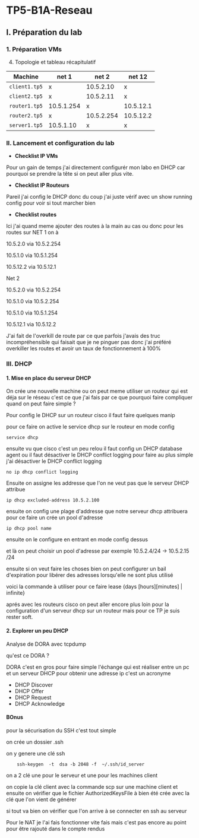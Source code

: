 # TP5-B1A-Reseau

## I. Préparation du lab

### 1. Préparation VMs

4. Topologie et tableau récapitulatif


Machine | net 1 | net 2 | net 12
--- | --- | --- | ---
`client1.tp5` | x | 10.5.2.10 | x
`client2.tp5` | x | 10.5.2.11 | x
`router1.tp5` | 10.5.1.254 | x | 10.5.12.1
`router2.tp5` | x | 10.5.2.254 | 10.5.12.2
`server1.tp5` | 10.5.1.10 | x | x 

### II. Lancement et configuration du lab  
+ **Checklist IP VMs**  

Pour un gain de temps j'ai directement configurér mon labo en DHCP car pourquoi se prendre la tête si on peut aller plus vite.


+ **Checklist IP Routeurs**  

Pareil j'ai config le DHCP donc du coup j'ai juste vérif avec un show running config pour voir si tout marcher bien 

+ **Checklist routes**

Ici j'ai quand meme ajouter des routes à la main au cas ou 
donc pour les routes sur NET 1 on à 

10.5.2.0 via 10.5.2.254 


10.5.1.0 via 10.5.1.254

10.5.12.2 via 10.5.12.1


Net 2 

10.5.2.0 via 10.5.2.254 


10.5.1.0 via 10.5.2.254


10.5.1.0 via 10.5.1.254


10.5.12.1 via 10.5.12.2


J'ai fait de l'overkill de route par ce que parfois j'avais des truc incompréhensible qui faisait que je ne pinguer pas donc j'ai préféré overkiller les routes et avoir un taux de fonctionnement à 100% 


### III. DHCP  
#### 1. Mise en place du serveur DHCP  

On crée une nouvelle machine ou on peut meme utiliser un routeur qui est déja sur le réseau c'est ce que j'ai fais par ce que pourquoi faire compliquer quand on peut faire simple ? 

Pour config le DHCP sur un routeur cisco il faut faire quelques manip 

pour ce faire on active  le service dhcp sur le routeur en mode config 

    service dhcp

ensuite vu que cisco c'est un peu relou il faut config un DHCP database agent ou il faut désactiver le DHCP conflict logging pour faire au plus simple j'ai désactiver le DHCP conflict logging 

    no ip dhcp conflict logging

Ensuite on assigne les addresse que l'on ne veut pas que le serveur DHCP attribue 

    ip dhcp excluded-address 10.5.2.100

ensuite on config une plage d'addresse que notre serveur dhcp attribuera pour ce faire un crée un pool d'adresse 

    ip dhcp pool name 


ensuite on le configure en entrant en mode config dessus 

et là on peut choisir un pool d'adresse par exemple 10.5.2.4/24 -> 10.5.2.15 /24

ensuite si on veut faire les choses bien on peut configurer un bail d'expiration pour libérer des adresses lorsqu'elle ne sont plus utilisé 

voici la commande à utiliser pour ce faire 
    lease {days [hours][minutes] | infinite}

aprés avec les routeurs cisco on peut aller encore plus loin pour la configuration d'un serveur dhcp sur un routeur mais pour ce TP je suis rester soft.
#### 2. Explorer un peu DHCP  

Analyse de DORA avec tcpdump 

qu'est ce DORA ? 

DORA c'est en gros pour faire simple l'échange qui est réaliser entre un pc et un serveur DHCP pour obtenir une adresse ip c'est un acronyme 

* DHCP Discover
* DHCP Offer
* DHCP Request 
* DHCP Acknowledge 

#### BOnus 

pour la sécurisation du SSH c'est tout simple 

on crée un dossier .ssh 

on y genere une clé ssh 

        ssh-keygen  -t  dsa -b 2048 -f  ~/.ssh/id_server 


on a 2 clé une pour le serveur et une pour les machines client 

on copie la clé client avec la commande scp sur une machine client et ensuite on vérifier que le fichier AuthorizedKeysFile à bien été crée avec la clé que l'on vient de générer 

si tout va bien on vérifier que l'on arrive à se connecter en ssh au serveur 

Pour le NAT je l'ai fais fonctionner vite fais mais c'est pas encore au point pour être rajouté dans le compte rendus 

